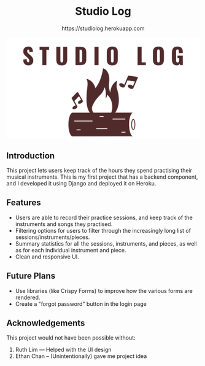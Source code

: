 <h1 align="center">Studio Log</h1>

<p align="center">
https://studiolog.herokuapp.com

<div align="center">
  <img width="800" src="https://github.com/knowyourenemy/studiolog/blob/main/base/static/base/feature.png" alt="StudioLog feature art">
</div>
  
## Introduction
This project lets users keep track of the hours they spend practising their musical instruments. This is my first project that has a backend component, and I developed it using Django and deployed it on Heroku.

## Features
- Users are able to record their practice sessions, and keep track of the instruments and songs they practised.
- Filtering options for users to filter through the increasingly long list of sessions/instruments/pieces.
- Summary statistics for all the sessions, instruments, and pieces, as well as for each individual instrument and piece.
- Clean and responsive UI.

## Future Plans
- Use libraries (like Crispy Forms) to improve how the various forms are rendered.
- Create a "forgot password" button in the login page

## Acknowledgements
This project would not have been possible without:
1. Ruth Lim — Helped with the UI design
2. Ethan Chan – (Unintentionally) gave me project idea
